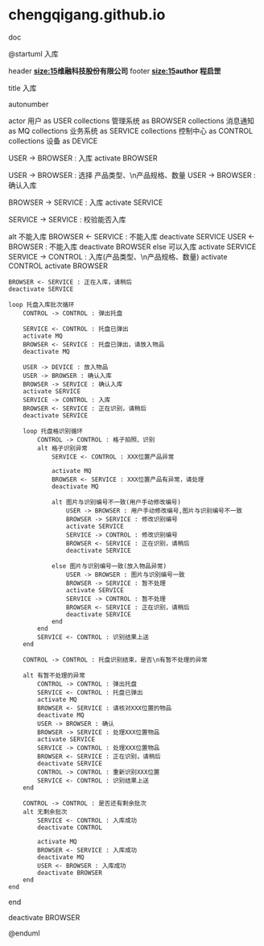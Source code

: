 # chengqigang.github.io
doc

@startuml 入库

header **<size:15>维融科技股份有限公司</size>**
footer **<size:15>author 程启罡 </size>**

title  入库

autonumber

actor 用户 as USER
collections 管理系统 as BROWSER
collections 消息通知 as MQ
collections 业务系统 as SERVICE
collections 控制中心 as CONTROL
collections 设备 as DEVICE

USER -> BROWSER : 入库
activate BROWSER

USER -> BROWSER : 选择 产品类型、\n产品规格、数量 
USER -> BROWSER : 确认入库

BROWSER -> SERVICE : 入库
activate SERVICE

SERVICE -> SERVICE : 校验能否入库

alt 不能入库
    BROWSER <- SERVICE : 不能入库
    deactivate SERVICE
    USER <- BROWSER : 不能入库
    deactivate BROWSER
else 可以入库
    activate SERVICE
    SERVICE -> CONTROL : 入库(产品类型、\n产品规格、数量)
    activate CONTROL
    activate BROWSER

    BROWSER <- SERVICE : 正在入库，请稍后
    deactivate SERVICE

    loop 托盘入库批次循环
        CONTROL -> CONTROL : 弹出托盘

        SERVICE <- CONTROL : 托盘已弹出
        activate MQ
        BROWSER <- SERVICE : 托盘已弹出，请放入物品
        deactivate MQ

        USER -> DEVICE : 放入物品
        USER -> BROWSER : 确认入库
        BROWSER -> SERVICE : 确认入库
        activate SERVICE
        SERVICE -> CONTROL : 入库
        BROWSER <- SERVICE : 正在识别，请稍后
        deactivate SERVICE

        loop 托盘格识别循环
            CONTROL -> CONTROL : 格子拍照、识别
            alt 格子识别异常
                SERVICE <- CONTROL : XXX位置产品异常
                
                activate MQ
                BROWSER <- SERVICE : XXX位置产品有异常，请处理
                deactivate MQ

                alt 图片与识别编号不一致(用户手动修改编号)
                    USER -> BROWSER : 用户手动修改编号,图片与识别编号不一致
                    BROWSER -> SERVICE : 修改识别编号
                    activate SERVICE
                    SERVICE -> CONTROL : 修改识别编号
                    BROWSER <- SERVICE : 正在识别，请稍后
                    deactivate SERVICE

                else 图片与识别编号一致(放入物品异常)
                    USER -> BROWSER : 图片与识别编号一致
                    BROWSER -> SERVICE : 暂不处理
                    activate SERVICE
                    SERVICE -> CONTROL : 暂不处理
                    BROWSER <- SERVICE : 正在识别，请稍后
                    deactivate SERVICE
                end
            end
            SERVICE <- CONTROL : 识别结果上送
        end

        CONTROL -> CONTROL : 托盘识别结束，是否\n有暂不处理的异常

        alt 有暂不处理的异常
            CONTROL -> CONTROL : 弹出托盘
            SERVICE <- CONTROL : 托盘已弹出
            activate MQ
            BROWSER <- SERVICE : 请核对XXX位置的物品
            deactivate MQ
            USER -> BROWSER : 确认
            BROWSER -> SERVICE : 处理XXX位置物品
            activate SERVICE
            SERVICE -> CONTROL : 处理XXX位置物品
            BROWSER <- SERVICE : 正在识别，请稍后
            deactivate SERVICE
            CONTROL -> CONTROL : 重新识别XXX位置
            SERVICE <- CONTROL : 识别结果上送
        end
        
        CONTROL -> CONTROL : 是否还有剩余批次
        alt 无剩余批次
            SERVICE <- CONTROL : 入库成功
            deactivate CONTROL
            
            activate MQ
            BROWSER <- SERVICE : 入库成功
            deactivate MQ
            USER <- BROWSER : 入库成功
            deactivate BROWSER
        end
    end
end


deactivate BROWSER


@enduml
